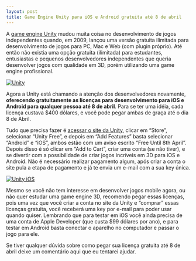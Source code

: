 ```yaml
---
layout: post
title: Game Engine Unity para iOS e Android gratuita até 8 de abril
---
```


A [game engine Unity](http://unity3d.com/ "Unity") mudou muita coisa no desenvolvimento de jogos independentes quando, em 2009, lançou uma versão gratuita ilimitada para desenvolvimento de jogos para PC, Mac e Web (com plugin próprio). Até então não existia uma opção gratuita (ilimitada) para estudantes, entusiastas e pequenos desenvolvedores independentes que queria desenvolver jogos com qualidade em 3D, porém utilizando uma game engine profissional.

[![](http://gamedeveloper.com.br/blog/wp-content/uploads/2012/03/unity1.jpg "Unity")](http://www.unity3d.com)

Agora a Unity está chamando a atenção dos desenvolvedores novamente, **oferecendo gratuitamente as licenças para desenvolvimento para iOS e Android para qualquer pessoa até 8 de abril**. Para se ter uma idéia, cada licença custava $400 dólares, e você pode pegar ambas de graça até o dia 8 de Abril.  

 Tudo que precisa fazer é [acessar o site da Unity](https://store.unity3d.com "Unity"), clicar em “Store”, selecionar “Unity Free”, e depois em “Add Features” basta selecionar “Android” e “iOS”, ambos estão com um aviso escrito “Free Until 8th April”. Depois disso é só clicar em “Add to Cart”, criar uma conta (se não tiver), e se divertir com a possibilidade de criar jogos incríveis em 3D para iOS e Android. Não é necessário realizar pagamento algum, após criar a conta o site pula a etapa de pagamento e já te envia um e-mail com a sua key única.

[![](http://gamedeveloper.com.br/blog/wp-content/uploads/2012/03/feature_3_more.jpg "Unity iOS")](http://unity3d.com/)

Mesmo se você não tem interesse em desenvolver jogos mobile agora, ou não quer estudar uma game engine 3D, recomendo pegar essas licenças, pois uma vez que você criar a conta no site da Unity e “comprar” essas licenças gratuita, você receberá uma key por e-mail para poder usar quando quiser. Lembrando que para testar em iOS você ainda precisa de uma conta de Apple Developer (que custa $99 dólares por ano), e para testar em Android basta conectar o aparelho no computador e passar o jogo para ele.

Se tiver qualquer dúvida sobre como pegar sua licença gratuita até 8 de abril deixe um comentário aqui que eu tentarei ajudar.

<div id="-chrome-auto-translate-plugin-dialog" style="opacity: 1 !important; background-image: initial !important; background-attachment: initial !important; background-origin: initial !important; background-clip: initial !important; background-color: transparent !important; position: absolute !important; top: 0px; left: 0px; overflow-x: visible !important; overflow-y: visible !important; z-index: 999999 !important; text-align: left !important; display: none; padding: 0px !important; margin: 0px !important;">![](http://www.google.com/uds/css/small-logo.png)

</div>
